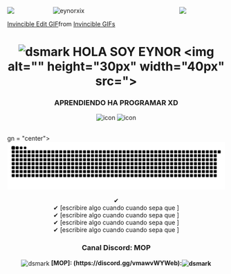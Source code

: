 ![eynorxix](https://github.com/user-attachments/assets/2d67a62a-c32b-4c72-8364-bf52d901ea12)
<img align="left" src="https://user-images.githubusercontent.com/65187002/144930161-2f783401-8d27-4fdf-a2f7-cc0ba32f1f1f.gif" width="21%" style="display:inline;"><img align="right" src="https://user-images.githubusercontent.com/65187002/144930161-2f783401-8d27-4fdf-a2f7-cc0ba32f1f1f.gif" width="21%" style="display:inline;">
<div class="tenor-gif-embed" data-postid="1664067580678669298" data-share-method="host" data-aspect-ratio="1" data-width="100%"><a href="https://tenor.com/view/invincible-edit-pfp-blue-suit-gif-1664067580678669298">Invincible Edit GIF</a>from <a href="https://tenor.com/search/invincible-gifs">Invincible GIFs</a></div> <script type="text/javascript" async src="https://tenor.com/embed.js"></script>



# <div align="center"><img alt="dsmark" height="37px" width="40px" src="https://camo.githubusercontent.com/c80452cb2661014b6e7b442887b55fc3cae98a7d2c25346af5c503655afa14bf/68747470733a2f2f63646e2e69636f6e73636f75742e636f6d2f69636f6e2f667265652f706e672d3235362f76697375616c2d73747564696f2d636f64652d333235313630332d323732343635302e706e673f7261773d74727565"></img> HOLA SOY EYNOR <img alt="" height="30px" width="40px" src="></img>

<h3 align="center">APRENDIENDO HA PROGRAMAR XD</h3>


<div align="center">
  <img src="https://techstack-generator.vercel.app/java-icon.svg" alt="icon" width="50" height="50" />
  <img src="https://techstack-generator.vercel.app/python-icon.svg" alt="icon" width="50" height="50" />
</div>
<br>


gn = "center">
	<img src = "https://github.com/7oSkaaa/7oSkaaa/blob/output/github-contribution-grid-snake.svg?" alt = "Snake Game"/>
</p>

<div align="center">



✔  <br>
✔ [escribire algo cuando cuando sepa que ]<br>
✔ [escribire algo cuando cuando sepa que ]<br>
✔ [escribire algo cuando cuando sepa que ]<br>
✔ [escribire algo cuando cuando sepa que ]<br>

 
### Canal Discord: MOP
<div align="center">
<img alt="dsmark" align="center" height="70px" width="70px" src="https://c.tenor.com/cXlrPENTVkEAAAAi/chika-dance.gif">
 <b> [MOP]: (https://discord.gg/vmawvWYWeb):<img alt="dsmark" align="center" height="70px" width="70px" src="https://c.tenor.com/cXlrPENTVkEAAAAi/chika-dance.gif">
 

